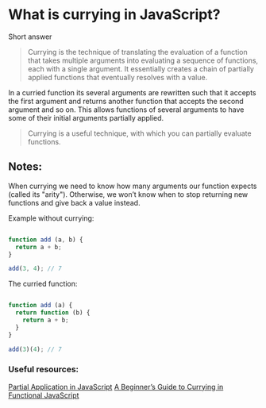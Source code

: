 ﻿# What is currying in JavaScript?

Short answer


> Currying is the technique of translating the evaluation of a function that takes multiple arguments into evaluating a sequence of functions, each with a single argument. It essentially creates a chain of partially applied functions that eventually resolves with a value.


In a curried function its several arguments are rewritten such that it accepts the first argument and returns another function that accepts the second argument and so on. This allows functions of several arguments to have some of their initial arguments partially applied.

> Currying is a useful technique, with which you can partially evaluate functions.

## Notes:
When currying we need to know how many arguments our function expects (called its "arity"). Otherwise, we won’t know when to stop returning new functions and give back a value instead.

Example without currying:

```javascript

function add (a, b) {
  return a + b;
}

add(3, 4); // 7

```

The curried function:

```javascript

function add (a) {
  return function (b) {
    return a + b;
  }
}

add(3)(4); // 7

```

### Useful resources:
[Partial Application in JavaScript](https://johnresig.com/blog/partial-functions-in-javascript/#postcomment)
[A Beginner’s Guide to Currying in Functional JavaScript](https://www.sitepoint.com/currying-in-functional-javascript/)
